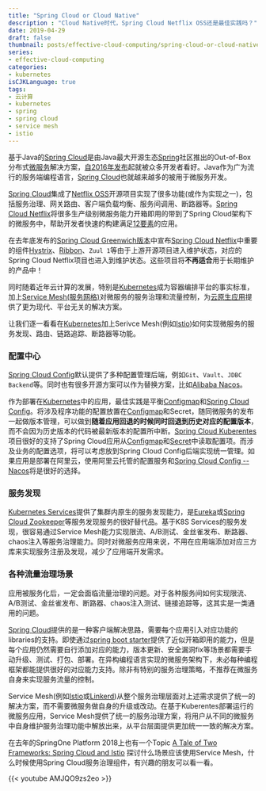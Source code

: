 ```yaml
---
title: "Spring Cloud or Cloud Native"
description : "Cloud Native时代，Spring Cloud Netflix OSS还是最佳实践吗？"
date: 2019-04-29
draft: false
thumbnail: posts/effective-cloud-computing/spring-cloud-or-cloud-native/images/cover.png
series:
- effective-cloud-computing
categories:
- kubernetes
isCJKLanguage: true
tags:
- 云计算
- kubernetes
- spring
- spring cloud
- service mesh
- istio
---
```

基于Java的[Spring Cloud][spring-cloud]是由Java最大开源生态[Spring][spring]社区推出的Out-of-Box分布式[微服务][microservice]解决方案，[自2016年发布][spring-cloud-angel-release-notes]起就被众多开发者看好。Java作为广为流行的服务端编程语言，[Spring Cloud][spring-cloud]也就越来越多的被用于微服务开发。

[Spring Cloud][spring-cloud]集成了[Netflix OSS][netflix-oss]开源项目实现了很多功能(或作为实现之一)，包括服务治理、网关路由、客户端负载均衡、服务间调用、断路器等。[Spring Cloud Netflix][spring-cloud-netflix]将很多生产级别微服务能力开箱即用的带到了Spring Cloud架构下的微服务中，帮助开发者快速的构建满足[12要素][12factor]的应用。

在去年底发布的[Spring Cloud Greenwich版本][spring-cloud-netflix-entering-maintenance-mode]中宣布[Spring Cloud Netflix][spring-cloud-netflix]中重要的组件[Hystrix][hystrix-status]、[Ribbon][ribbon-status]、`Zuul 1`等由于上游开源项目进入维护状态，对应的Spring Cloud Netflix项目也进入到维护状态。这些项目将**不再适合**用于长期维护的产品中！

同时随着近年云计算的发展，特别是[Kubernetes][k8s]成为容器编排平台的事实标准，加上[Service Mesh(服务网格)][what-is-service-mesh]对微服务的服务治理和流量控制，为[云原生应用][cloud-native-apps]提供了更为现代、平台无关的解决方案。

<!--more-->

让我们逐一看看在[Kubernetes][k8s]加上Serivce Mesh(例如[Istio][istio])如何实现微服务的服务发现、路由、链路追踪、断路器等功能。

### 配置中心

[Spring Cloud Config][spring-cloud-config]默认提供了多种配置管理后端，例如`Git`、`Vault`、`JDBC Backend`等。同时也有很多开源方案可以作为替换方案，比如[Alibaba Nacos][nacos]。

作为部署在[Kubernetes][k8s]中的应用，最佳实践是平衡[Configmap][k8s-configmap]和[Spring Cloud Config][spring-cloud-config]。将涉及程序功能的配置放置在[Configmap][k8s-configmap]和Secret，随同微服务的发布一起做版本管理，可以做到**随着应用回退的时候同时回退到历史对应的配置版本**，而不会因为历史版本的代码被最新版本的配置所中断。[Spring Cloud Kuberentes][spring-cloud-k8s]项目很好的支持了Spring Cloud应用从[Configmap][spring-cloud-k8s-config]和[Secret][spring-cloud-k8s-secret]中读取配置项。而涉及业务的配置选项，将可以考虑放到Spring Cloud Config后端实现统一管理。如果应用是部署在阿里云，使用阿里云托管的配置服务和[Spring Cloud Config -- Nacos][nacos]将是很好的选择。

### 服务发现

[Kubernetes Services][k8s-discovery-services]提供了集群内原生的服务发现能力，是[Eureka][spring-cloud-netflix]或[Spring Cloud Zookeeper][spring-cloud-zookeeper]等服务发现服务的很好替代品。基于K8S Services的服务发现，很容易通过Service Mesh能力实现限流、A/B测试、金丝雀发布、断路器、chaos注入等服务治理能力。同时对微服务应用来说，不用在应用端添加对应三方库来实现服务注册及发现，减少了应用端开发需求。

### 各种流量治理场景

应用被服务化后，一定会面临流量治理的问题。对于各种服务间如何实现限流、A/B测试、金丝雀发布、断路器、chaos注入测试、链接追踪等，这其实是一类通用的问题。

[Spring Cloud][spring-cloud]提供的是一种客户端解决思路，需要每个应用引入对应功能的libraries的支持。即使通过[spring boot starter][spring-boot-starter]提供了近似开箱即用的能力，但是每个应用仍然需要自行添加对应的能力，版本更新、安全漏洞fix等场景都需要手动升级、测试、打包、部署。在异构编程语言实现的微服务架构下，未必每种编程框架都能提供很好的对应能力支持。除非有特别的服务治理策略，不推荐在微服务自身来实现服务流量的控制。

Service Mesh(例如[Istio][istio]或[Linkerd][linkerd])从整个服务治理层面对上述需求提供了统一的解决方案，而不需要微服务做自身的升级或改动。在基于Kuberentes部署运行的微服务应用，Service Mesh提供了统一的服务治理方案，将用户从不同的微服务中自身维护服务治理功能中解放出来，从平台层面提供更加统一一致的解决方案。

在去年的SpringOne Platform 2018上也有一个Topic [A Tale of Two Frameworks: Spring Cloud and Istio][spring-cloud-and-istio] 探讨什么场景应该使用Service Mesh，什么时候使用Spring Cloud服务治理组件，有兴趣的朋友可以看一看。

{{< youtube AMJQO9zs2eo >}}

[spring]: https://spring.io/
[spring-cloud]: https://spring.io/projects/spring-cloud
[microservice]: https://en.wikipedia.org/wiki/Microservices
[spring-cloud-angel-release-notes]: https://github.com/spring-projects/spring-cloud/wiki/Spring-Cloud-Angel-Release-Notes/6e0e1ba3d510d4a30b95c1468007b22f2427fa25
[netflix-oss]: https://netflix.github.io/
[spring-cloud-netflix]: https://spring.io/projects/spring-cloud-netflix
[12factor]: https://12factor.net/
[k8s]: https://kubernetes.io/
[what-is-service-mesh]: https://www.nginx.com/blog/what-is-a-service-mesh/
[spring-cloud-netflix-entering-maintenance-mode]: https://spring.io/blog/2018/12/12/spring-cloud-greenwich-rc1-available-now#spring-cloud-netflix-projects-entering-maintenance-mode
[cloud-native-apps]: https://www.redhat.com/en/topics/cloud-native-apps
[hystrix-status]: https://github.com/Netflix/Hystrix#hystrix-status
[ribbon-status]: https://github.com/Netflix/ribbon#project-status-on-maintenance
[istio]: https://istio.io/
[spring-cloud-config]: https://spring.io/projects/spring-cloud-config
[nacos]: https://github.com/alibaba/nacos
[spring-cloud-k8s]: https://github.com/spring-cloud/spring-cloud-kubernetes
[spring-cloud-k8s-config]: https://github.com/spring-cloud/spring-cloud-kubernetes#kubernetes-propertysource-implementations
[spring-cloud-k8s-secret]: https://github.com/spring-cloud/spring-cloud-kubernetes#secrets-propertysource
[k8s-configmap]: https://kubernetes.io/docs/user-guide/configmap/
[spring-cloud-zookeeper]: https://spring.io/projects/spring-cloud-zookeeper
[k8s-discovery-services]: https://kubernetes.io/docs/concepts/services-networking/service/#discovering-services
[spring-boot-starter]: https://www.baeldung.com/spring-boot-starters
[linkerd]: https://linkerd.io/
[spring-cloud-and-istio]: https://youtu.be/AMJQO9zs2eo

